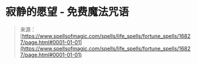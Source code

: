 <!--yml

category: 未分类

date: 2024-06-12 18:57:35

-->

# 寂静的愿望 - 免费魔法咒语

> 来源：[https://www.spellsofmagic.com/spells/life_spells/fortune_spells/16827/page.html#0001-01-01](https://www.spellsofmagic.com/spells/life_spells/fortune_spells/16827/page.html#0001-01-01)
